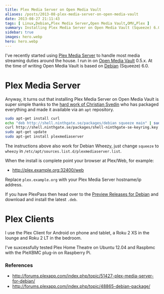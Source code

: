 ```yaml
---
title: Plex Media Server on Open Media Vault
aliases: /posts/2013-08-plex-media-server-on-open-media-vault
date: 2013-08-27 21:11:43
tags: [ Linux,Debian,Plex Media Server,Open Media Vault,OMV,Plex ]
summary: Installing Plex Media Server on Open Media Vault (Squeeze) 6.0
sidebar: true
images: hero.webp
hero: hero.webp
---
```


I've recently started using [Plex Media Server](http://www.plexapp.com) to
handle most media streaming duties around the house. I run in on
[Open Media Vault](http://www.openmediavault.org) 0.5.x. At the time of writing
Open Media Vault is based on [Debian](http://www.debian.org) (Squeeze) 6.0.

# Plex Media Server

Anyway, it turns out that installing Plex Media Server on Open Media Vault is
super simple thanks to the [hard work of Christian Svedin](http://forums.plexapp.com/index.php/topic/51427-plex-media-server-for-debian/)
who has packaged everything and made it available via an `apt` repository.

```bash
sudo apt-get install curl
echo "deb http://shell.ninthgate.se/packages/debian squeeze main" | sudo tee -a /etc/apt/sources.list.d/plexmediaserver.list
curl http://shell.ninthgate.se/packages/shell-ninthgate-se-keyring.key | sudo apt-key add -
sudo apt-get update
sudo apt-get install plexmediaserver
```

The instructions above also work for Debian Wheezy, just change `squeeze` to
`wheezy` in `/etc/apt/sources.list.d/plexmediaserver.list`.

When the install is complete point your browser at Plex/Web, for example:

  * http://plex.example.org:32400/web

Replace `plex.example.org` with your Plex Media Server hostname/ip address.

If you have PlexPass then head over to the [Preview Releases for Debian](http://forums.plexapp.com/index.php/topic/48865-debian-package/)
and download and install the latest `.deb`.

# Plex Clients

I use the Plex Client for Android on phone and tablet, a Roku 2 XS in the lounge
and Roku 2 LT in the bedroom.

I've suxcessfully tested Plex Home Theatre on Ubuntu 12.04 and Raspbmc with
the PleXBMC plug-in on Raspberry Pi.

### References

  * <http://forums.plexapp.com/index.php/topic/51427-plex-media-server-for-debian/>
  * <http://forums.plexapp.com/index.php/topic/48865-debian-package/>

